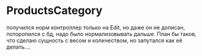 # ProductsCategory

получился норм контроллер только на Edit, но даже он не дописан, поторопился с бд, надо было нормализовывать дальше. План бы таков, что сделаю сущность с весом и количеством, но запутался как её делать....
